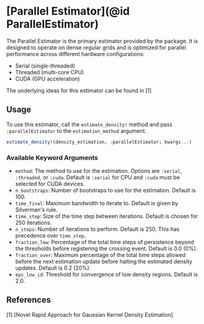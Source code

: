 # [Parallel Estimator](@id ParallelEstimator)

The Parallel Estimator is the primary estimator provided by the package. It is designed to operate on dense regular grids and is optimized for parallel performance across different hardware configurations:
- Serial (single-threaded)
- Threaded (multi-core CPU)
- CUDA (GPU acceleration)

The underlying ideas for this estimator can be found in [1]

## Usage

To use this estimator, call the `estimate_density!` method and pass `:parallelEstimator` to the `estimation_method` argument.

```julia
estimate_density!(density_estimation, :parallelEstimator; kwargs...)
```

### Available Keyword Arguments
- `method`: The method to use for the estimation. Options are `:serial`, `:threaded`, or `:cuda`. Default is `:serial` for CPU and `:cuda` must be selected for CUDA devices.
- `n_bootstraps`: Number of bootstraps to use for the estimation. Default is 100.
- `time_final`: Maximum bandwidth to iterate to. Default is given by Silverman's rule.
- `time_step`: Size of the time step between iterations. Default is chosen for 250 iterations.
- `n_steps`: Number of iterations to perform. Default is 250. This has precedence over `time_step`.
- `fraction_low`: Percentage of the total time steps of persistence beyond the thresholds before registering the crossing event. Default is 0.0 (0%).
- `fraction_over`: Maximum percentage of the total time steps allowed before the next estimation update before halting the estimated density updates. Default is 0.2 (20%).
- `eps_low_id`: Threshold for convergence of low density regions. Default is 2.0.

## References

[1] [Novel Rapid Approach for Gaussian Kernel Density Estimation]

